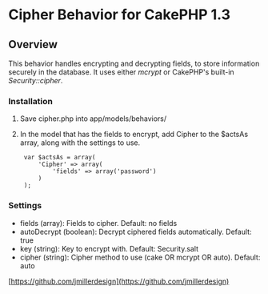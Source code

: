 # Cipher Behavior for CakePHP 1.3

## Overview

This behavior handles encrypting and decrypting fields, to store information securely in the database. It uses either *mcrypt* or CakePHP's built-in *Security::cipher*.

### Installation

1. Save cipher.php into app/models/behaviors/
2. In the model that has the fields to encrypt, add Cipher to the $actsAs array, along with the settings to use.

		var $actsAs = array(
			'Cipher' => array(
				'fields' => array('password')
			)
		);

### Settings

- fields (array): Fields to cipher. Default: no fields
- autoDecrypt (boolean): Decrypt ciphered fields automatically. Default: true
- key (string): Key to encrypt with. Default: Security.salt
- cipher (string): Cipher method to use (cake OR mcrypt OR auto). Default: auto

[https://github.com/jmillerdesign](https://github.com/jmillerdesign)